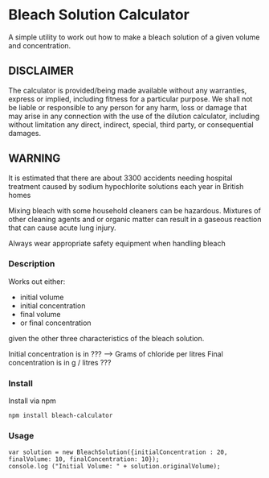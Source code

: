 # Bleach Solution Calculator

A simple utility to work out how to make a bleach solution of a given volume and concentration.

## DISCLAIMER

The calculator is provided/being made available  without any warranties, express or implied, including fitness for a particular purpose. We shall not be liable or responsible to any person for any harm, loss or damage that may arise in any connection with the use of the dilution calculator, including without limitation any direct, indirect, special, third party, or consequential damages.

## WARNING

It is estimated that there are about 3300 accidents needing hospital treatment caused by sodium hypochlorite solutions each year in British homes

Mixing bleach with some household cleaners can be hazardous.  Mixtures of other cleaning agents and or organic matter can result in a gaseous reaction that can cause acute lung injury.


Always wear appropriate safety equipment when handling bleach

### Description​​

Works out either:

  - initial volume
  - initial concentration
  - final volume
  - or final concentration

given the other three characteristics of the bleach solution.

Initial concentration is in ???  --> Grams of chloride per litres
Final concentration is in g / litres ???
### Install

Install via npm

```
npm install bleach-calculator
```

### Usage

```
var solution = new BleachSolution({initialConcentration : 20, finalVolume: 10, finalConcentration: 10});
console.log ("Initial Volume: " + solution.originalVolume);

```
